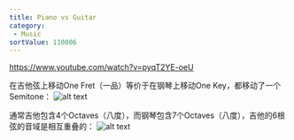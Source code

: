 ```yaml
---
title: Piano vs Guitar
category:
 - Music
sortValue: 110006
---
```


https://www.youtube.com/watch?v=pyqT2YE-oeU

在吉他弦上移动One Fret（一品）等价于在钢琴上移动One Key，都移动了一个Semitone：
![alt text](image.png)

通常吉他包含4个Octaves（八度），而钢琴包含7个Octaves（八度），吉他的6根弦的音域是相互重叠的：
![alt text](image-2.png)